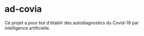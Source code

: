 # ad-covia
Ce projet a pour but d'établir des autodiagnostics du Covid-19 par intelligence artificielle.
